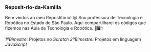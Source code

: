 ### Reposit-rio-da-Kamilla
Bem vindos ao meu Repostitório! 😃 
Sou professora de Tecnologia e Robótica no Estado de São Paulo.
Aqui compartilharei os códigos que fizemos nas Aula de Tecnologia e Robótica. 📓🖥️🖱️

_1ºBimestre:_ Projetos no _Scratch_
_2ºBimestre:_ Projetos em linguagem _JavaScript_
